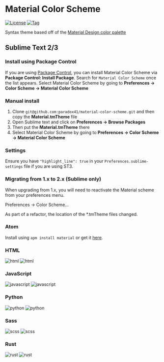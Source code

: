 # Material Color Scheme

[![License](http://img.shields.io/badge/license-MIT-blue.svg?style=flat)](https://github.com/paradox41/material-color-scheme)
[![Tag](https://img.shields.io/github/tag/paradox41/material-color-scheme.svg?style=flat)](https://github.com/paradox41/material-color-scheme)

Syntax theme based off of the [Material Design color palette](http://www.google.com/design/spec/style/color.html)

## Sublime Text 2/3

### Install using Package Control

If you are using [Package Control](https://sublime.wbond.net/), you can
install Material Color Scheme via **Package Control: Install Package**. Search for `Material Color Scheme` once the list appears. Select Material Color Scheme by going to **Preferences -> Color Scheme -> Material Color Scheme**

### Manual install

1.  Clone `git@github.com:paradox41/material-color-scheme.git` and then copy the **Material.tmTheme** file
2.	Open Sublime text and click on **Preferences -> Browse Packages**
3.	Then put the **Material.tmTheme** there
4.	Select Material Color Scheme by going to **Preferences -> Color Scheme -> Material Color Scheme**

### Settings

Ensure you have `"highlight_line": true` in your `Preferences.sublime-settings` file if you are using ST3.

### Migrating from 1.x to 2.x (Sublime only)

When upgrading from 1.x, you will need to reactivate the Material scheme from your preferences menu.

Preferences -> Color Scheme...

As part of a refactor, the location of the *.tmTheme files changed.

### Atom

Install using `apm install material` or get it [here](https://atom.io/themes/material).

### HTML

![html](https://raw.githubusercontent.com/paradox41/material-color-scheme/master/images/HTML.png)
![html](https://raw.githubusercontent.com/paradox41/material-color-scheme/master/images/HTML-light.png)

### JavaScript

![javascript](https://raw.githubusercontent.com/paradox41/material-color-scheme/master/images/JavaScript.png)
![javascript](https://raw.githubusercontent.com/paradox41/material-color-scheme/master/images/JavaScript-light.png)

### Python

![python](https://raw.githubusercontent.com/paradox41/material-color-scheme/master/images/Python.png)
![python](https://raw.githubusercontent.com/paradox41/material-color-scheme/master/images/Python-light.png)

### Sass

![scss](https://raw.githubusercontent.com/paradox41/material-color-scheme/master/images/SCSS.png)
![scss](https://raw.githubusercontent.com/paradox41/material-color-scheme/master/images/SCSS-light.png)

### Rust

![rust](https://raw.githubusercontent.com/paradox41/material-color-scheme/master/images/Rust.png)
![rust](https://raw.githubusercontent.com/paradox41/material-color-scheme/master/images/Rust-light.png)
